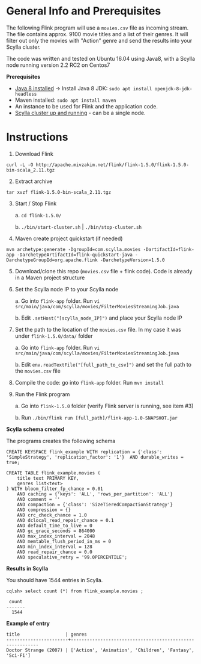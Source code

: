 General Info and Prerequisites
==============================

The following Flink program will use a ```movies.csv``` file as incoming stream. The file contains approx. 9100 movie titles and a list of their genres. It will filter out only the movies with "Action" genre and send the results into your Scylla cluster.

The code was written and tested on Ubuntu 16.04 using Java8, with a Scylla node running version 2.2 RC2 on Centos7

**Prerequisites**
- [Java 8 installed](http://openjdk.java.net/install/) -> Install Java 8 JDK: ```sudo apt install openjdk-8-jdk-headless```
- Maven installed: ```sudo apt install maven```
- An instance to be used for Flink and the application code.
- [Scylla cluster up and running](https://www.scylladb.com/download/) - can be a single node.



Instructions
============

1. Download Flink

```curl -L -O http://apache.mivzakim.net/flink/flink-1.5.0/flink-1.5.0-bin-scala_2.11.tgz```

2. Extract archive

```tar xvzf flink-1.5.0-bin-scala_2.11.tgz```

3. Start / Stop Flink

	a. ```cd flink-1.5.0/```

	b. ```./bin/start-cluster.sh``` | ```./bin/stop-cluster.sh```

4. Maven create project quickstart (if needed)

```
mvn archetype:generate -DgroupId=com.scylla.movies -DartifactId=flink-app -DarchetypeArtifactId=flink-quickstart-java -DarchetypeGroupId=org.apache.flink -DarchetypeVersion=1.5.0
```

5. Download/clone this repo (```movies.csv``` file + flink code). Code is already in a Maven project structure

6. Set the Scylla node IP to your Scylla node

	a. Go into ```flink-app``` folder. Run ```vi src/main/java/com/scylla/movies/FilterMoviesStreamingJob.java```

	b. Edit ```.setHost("[scylla_node_IP]")``` and place your Scylla node IP

7. Set the path to the location of the ```movies.csv``` file. In my case it was under ```flink-1.5.0/data/``` folder

	a. Go into ```flink-app``` folder. Run ```vi src/main/java/com/scylla/movies/FilterMoviesStreamingJob.java```

	b. Edit ```env.readTextFile("[full_path_to_csv]")``` and set the full path to the ```movies.csv``` file

8. Compile the code: go into ```flink-app``` folder. Run ```mvn install```


9. Run the Flink program

	a. Go into ```flink-1.5.0``` folder (verify Flink server is running, see item #3)

	b. Run ```./bin/flink run [full_path]/flink-app-1.0-SNAPSHOT.jar```


**Scylla schema created**

The programs creates the following schema 

```
CREATE KEYSPACE flink_example WITH replication = {'class': 'SimpleStrategy', 'replication_factor': '1'}  AND durable_writes = true;

CREATE TABLE flink_example.movies (
    title text PRIMARY KEY,
    genres list<text>
) WITH bloom_filter_fp_chance = 0.01
    AND caching = {'keys': 'ALL', 'rows_per_partition': 'ALL'}
    AND comment = ''
    AND compaction = {'class': 'SizeTieredCompactionStrategy'}
    AND compression = {}
    AND crc_check_chance = 1.0
    AND dclocal_read_repair_chance = 0.1
    AND default_time_to_live = 0
    AND gc_grace_seconds = 864000
    AND max_index_interval = 2048
    AND memtable_flush_period_in_ms = 0
    AND min_index_interval = 128
    AND read_repair_chance = 0.0
    AND speculative_retry = '99.0PERCENTILE';
```


**Results in Scylla**

You should have 1544 entries in Scylla.

```
cqlsh> select count (*) from flink_example.movies ;

 count
-------
  1544
```

**Example of entry**

 ```
title                 | genres
-----------------------+----------------------------------------------------------
 Doctor Strange (2007) | ['Action', 'Animation', 'Children', 'Fantasy', 'Sci-Fi']
```

